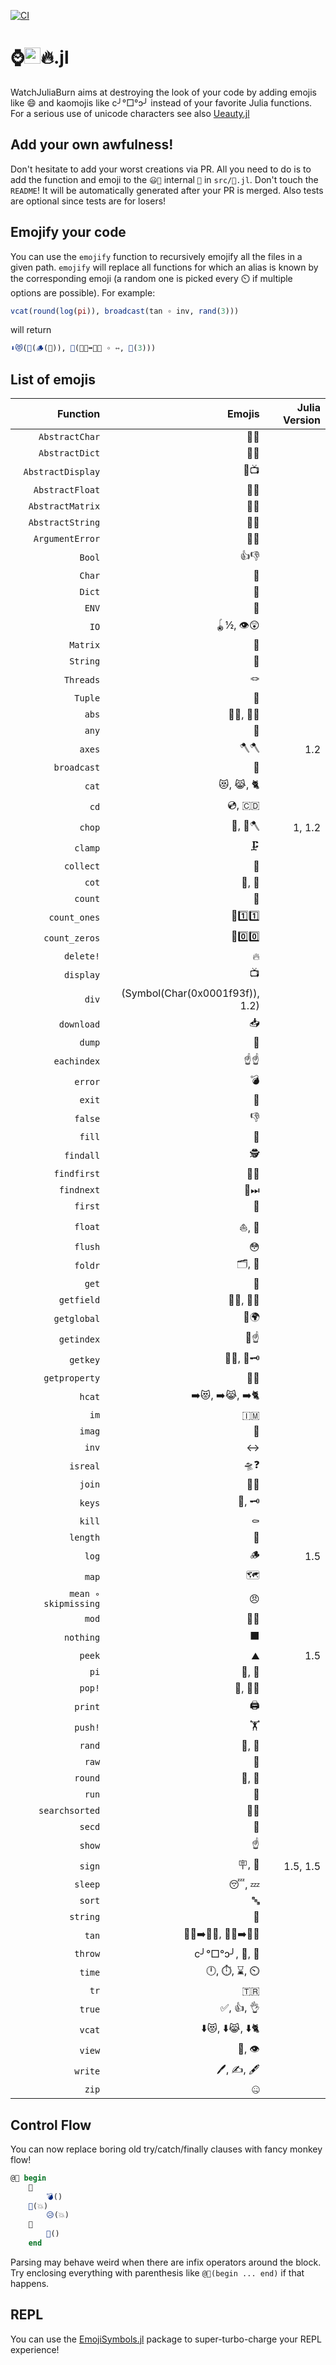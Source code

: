 [![CI](https://github.com/theogf/WatchJuliaBurn.jl/actions/workflows/CI.yml/badge.svg)](https://github.com/theogf/WatchJuliaBurn.jl/actions/workflows/CI.yml)
# ⌚<img src="https://raw.githubusercontent.com/JuliaLang/julia/master/doc/src/assets/julia.ico" height="26"/>🔥.jl

WatchJuliaBurn aims at destroying the look of your code by adding emojis like :smile: and kaomojis like c╯°□°ↄ╯ instead of your favorite Julia functions.
For a serious use of unicode characters see also [Ueauty.jl](https://gitlab.com/ExpandingMan/Ueauty.jl)

## Add your own awfulness!

Don't hesitate to add your worst creations via PR. All you need to do is to add the function and emoji to the `😃📖` internal `📖` in `src/📖.jl`. Don't touch the `README`!
It will be automatically generated after your PR is merged. Also tests are optional since tests are for losers!

## Emojify your code

You can use the `emojify` function to recursively emojify all the files in a given path. `emojify` will replace all functions for which an alias is known
by the corresponding emoji (a random one is picked every ⏲️ if multiple options are possible).
For example:

```julia
vcat(round(log(pi)), broadcast(tan ∘ inv, rand(3)))
```

will return

```julia
⬇️😻(🎠(🪵(🍰)), 📡(🧑🏻➡️🧑🏽 ∘ ↔, 🎲(3)))
```

## List of emojis

|             Function |                          Emojis | Julia Version |
| --------------------:| -------------------------------:| -------------:|
|       `AbstractChar` |                              🫥🚗 |               |
|       `AbstractDict` |                              🫥📖 |               |
|    `AbstractDisplay` |                              🫥📺 |               |
|      `AbstractFloat` |                              🫥🛟 |               |
|     `AbstractMatrix` |                              🫥🔢 |               |
|     `AbstractString` |                              🫥🧵 |               |
|      `ArgumentError` |                              💬🚨 |               |
|               `Bool` |                              👍👎 |               |
|               `Char` |                               🚗 |               |
|               `Dict` |                               📖 |               |
|                `ENV` |                               🧧 |               |
|                 `IO` |                         🪀½, 👁️😲 |               |
|             `Matrix` |                               🔢 |               |
|             `String` |                               🧵 |               |
|            `Threads` |                               🪢 |               |
|              `Tuple` |                               👯 |               |
|                `abs` |                          👔💪, 🎽💪 |               |
|                `any` |                               👩 |               |
|               `axes` |                              🪓🪓 |           1.2 |
|          `broadcast` |                               📡 |               |
|                `cat` |                         😻, 😹, 🐈 |               |
|                 `cd` |                           💿, 🇨🇩 |               |
|               `chop` |                           🥢, 🌳🪓 |        1, 1.2 |
|              `clamp` |                              🗜️ |               |
|            `collect` |                               🧺 |               |
|                `cot` |                            🧥, 🥼 |               |
|              `count` |                               🧮 |               |
|         `count_ones` |                         🧮1️⃣1️⃣ |               |
|        `count_zeros` |                         🧮0️⃣0️⃣ |               |
|            `delete!` |                               🔥 |               |
|            `display` |                               📺 |               |
|                `div` | (Symbol(Char(0x0001f93f)), 1.2) |               |
|           `download` |                               📥 |               |
|               `dump` |                               💩 |               |
|          `eachindex` |                            ☝️☝️ |               |
|              `error` |                               💣 |               |
|               `exit` |                               🚪 |               |
|              `false` |                               👎 |               |
|               `fill` |                               🚰 |               |
|            `findall` |                              🕵️ |               |
|          `findfirst` |                              🔎🥇 |               |
|           `findnext` |                              🔎⏭ |               |
|              `first` |                               🥇 |               |
|              `float` |                           ⛵️, 🛟 |               |
|              `flush` |                               😳 |               |
|              `foldr` |                            🗂, 📁 |               |
|                `get` |                               🤲 |               |
|           `getfield` |                          🤲🌽, 🤲🌾 |               |
|          `getglobal` |                              🤲🌍 |               |
|           `getindex` |                             🤲☝️ |               |
|             `getkey` |                          🤲🔑, 🤲🗝 |               |
|        `getproperty` |                              🤲🏡 |               |
|               `hcat` |                   ➡️😻, ➡️😹, ➡️🐈 |               |
|                 `im` |                              🇮🇲 |               |
|               `imag` |                               🔮 |               |
|                `inv` |                               ↔ |               |
|             `isreal` |                              🛸❓ |               |
|               `join` |                              🚪🚶 |               |
|               `keys` |                            🔑, 🗝 |               |
|               `kill` |                              ⚰️ |               |
|             `length` |                               📏 |               |
|                `log` |                               🪵 |           1.5 |
|                `map` |                               🗺 |               |
| `mean ∘ skipmissing` |                               😠 |               |
|                `mod` |                              🛵🔧 |               |
|            `nothing` |                               ⬛ |               |
|               `peek` |                              ⛰️ |           1.5 |
|                 `pi` |                            🥧, 🍰 |               |
|               `pop!` |                           🍾, 🏹🎈 |               |
|              `print` |                              🖨️ |               |
|              `push!` |                              🏋️ |               |
|               `rand` |                            🎰, 🎲 |               |
|                `raw` |                               🥩 |               |
|              `round` |                            🎠, 🔵 |               |
|                `run` |                               🏃 |               |
|       `searchsorted` |                              🔎🔤 |               |
|               `secd` |                               🥈 |               |
|               `show` |                              ☝️ |               |
|               `sign` |                            🪧, 🚏 |      1.5, 1.5 |
|              `sleep` |                            😴, 💤 |               |
|               `sort` |                               🔤 |               |
|             `string` |                               🎻 |               |
|                `tan` |                  🧑🏻➡️🧑🏽, 👩🏻➡️👩🏽 |               |
|              `throw` |                   c╯°□°ↄ╯, 🤮, 🚮 |               |
|               `time` |                    🕛, ⏱️, ⌛, ⏲️ |               |
|                 `tr` |                              🇹🇷 |               |
|               `true` |                         ✅, 👍, 👌 |               |
|               `vcat` |                   ⬇️😻, ⬇️😹, ⬇️🐈 |               |
|               `view` |                           👀, 👁️ |               |
|              `write` |                      🖊️, ✍️, 🖋️ |               |
|                `zip` |                               🤐 |               |
## Control Flow
You can now replace boring old try/catch/finally clauses with fancy monkey flow!

```julia
@🐒 begin
    🙈
    	💣()
    🙊(💥)
    	😥(💥)
    🙉
    	🍌()
    end
```

Parsing may behave weird when there are infix operators around the block. Try enclosing everything with parenthesis like `@🐒(begin ... end)` if that happens.

## REPL

You can use the [EmojiSymbols.jl](https://github.com/wookay/EmojiSymbols.jl) package to super-turbo-charge your REPL experience!
